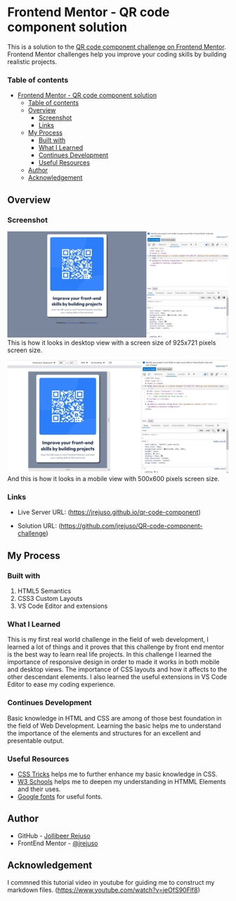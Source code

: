 # Frontend Mentor - QR code component solution

This is a solution to the [QR code component challenge on Frontend Mentor](https://www.frontendmentor.io/challenges/qr-code-component-iux_sIO_H). Frontend Mentor challenges help you improve your coding skills by building realistic projects. 

### Table of contents

- [Frontend Mentor - QR code component solution](#frontend-mentor---qr-code-component-solution)
    - [Table of contents](#table-of-contents)
  - [Overview](#overview)
    - [Screenshot](#screenshot)
    - [Links](#links)
  - [My Process](#my-process)
    - [Built with](#built-with)
    - [What I Learned](#what-i-learned)
    - [Continues Development](#continues-development)
    - [Useful Resources](#useful-resources)
  - [Author](#author)
  - [Acknowledgement](#acknowledgement)


## Overview

### Screenshot

![desktop_view](/design/desktop_view.jpg)
This is how it looks in desktop view with a screen size of 925x721 pixels screen size.


![mobile_view](/design/mobile_view.jpg)
And this is how it looks in a mobile view with 500x600 pixels screen size.

### Links

- Live Server URL: (https://jrejuso.github.io/qr-code-component)

- Solution URL: (https://github.com/jrejuso/QR-code-component-challenge)


## My Process


### Built with

1. HTML5 Semantics
2. CSS3 Custom Layouts
3. VS Code Editor and extensions

### What I Learned

This is my first real world challenge in the field of web development, I learned a lot of things and it proves that this challenge by front end mentor is the best way to learn real life projects. In this challenge I learned the importance of responsive design in order to made it works in both mobile and desktop views. The importance of CSS layouts and how it affects to the other descendant elements. I also learned the useful extensions in VS Code Editor to ease my coding experience.

### Continues Development

Basic knowledge in HTML and CSS are among of those best foundation in the field of Web Development. Learning the basic helps me to understand the importance of the elements and structures for an excellent and presentable output.

### Useful Resources

- [CSS Tricks](https://github.com/jrejuso/QR-code-component-challenge) helps me to further enhance my basic knowledge in CSS.
- [W3 Schools](https://www.w3schools.com/) helps me to deepen my understanding in HTMML Elements and their uses.
- [Google fonts](https://fonts.googleapis.com/) for useful fonts.



## Author

- GitHub -   [Jollibeer Rejuso](https://github.com/jrejuso)
- FrontEnd Mentor - [@jrejuso](https://www.frontendmentor.io/profile/jrejuso)


## Acknowledgement

I commned this tutorial video in youtube  for guiding me to construct my markdown files.
(https://www.youtube.com/watch?v=jeOfS90Flf8)